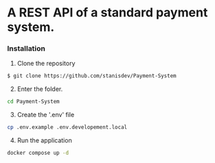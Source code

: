 # A REST API of a standard payment system.

### Installation
1. Clone the repository
```sh
$ git clone https://github.com/stanisdev/Payment-System
```
2. Enter the folder.
```sh
cd Payment-System
```
3. Create the '.env' file
```sh
cp .env.example .env.developement.local
```

4. Run the application
```sh
docker compose up -d
```
